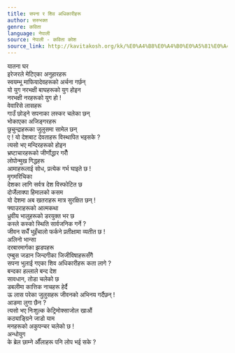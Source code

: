 ```yaml
---
title: सपना र शिव अधिकारीहरू
author: सरुभक्त
genre: कविता
language: नेपाली
source: नेपाली - कविता कोश
source_link: http://kavitakosh.org/kk/%E0%A4%B8%E0%A4%B0%E0%A5%81%E0%A4%AD%E0%A4%95%E0%A5%8D%E0%A4%A4
---
```


यातना घर  
इरेजरले मेटिएका अनुहारहरू  
स्वयम्भू माफियादेवहरूको अर्चना गर्छन्  
यो युग नरभक्षी बाघहरूको युग होइन  
नरभक्षी नरहरूको युग हो !  
वेवारिसे लासहरू  
गाउँ छोड्ने सपनाका लस्कर चलेका छन्  
भोकाएका अजिङ्गरहरू  
छुचुन्द्राहरूका जुलुसमा सामेल छन्  
ए ! यो देशबाट देवताहरू विस्थापित भइसके ?  
त्यसो भए मन्दिरहरूको होइन  
भ्रष्टाचारहरूको जीर्णोद्धार गरौँ  
लोपोन्मुख गिद्धहरू  
आमाहरूलाई सोध, प्रत्येक गर्भ घाइते छ !  
मृगमरिचिका  
देशका लागि सर्वत्र देश विस्फोटित छ  
दोर्जेलाक्पा हिमालको कसम  
यो देशमा अब खतराहरू मात्र सुरक्षित छन् !  
फ्याउराहरूको आत्मकथा  
ध्रुवीय भालुहरूको डरयुक्त भर छ  
कस्ले कस्को स्थिति सार्वजनिक गर्ने ?  
जीवन सधैँ भुइँचालो फर्कने प्रतीक्षामा व्यतीत छ !  
अलिनो भान्सा  
दरबारमार्गका झडपहरू  
एम्बुस जडान जिन्दगीका जिजीविषाहरूसँगै  
सपना भुलाई गएका शिव अधिकारीहरू कता लागे ?  
बन्दका हल्लाले बन्द देश  
सावधान, तोडा चलेको छ  
डबलीमा कात्तिक नाचहरू हेर्दै  
ऊ लास परेका जुलुसहरू जीवनको अभिनय गर्दैछन् !  
आङमा लुगा छैन ?  
त्यसो भए निःशुल्क केट्रिमोक्साजोल खाऔं  
कठ्याङ्ग्रिने जाडो याम  
मनहरूको अकुपन्चर चलेको छ !  
अन्धोयुग  
के ब्रेल छाम्ने औँलाहरू पनि लोप भई सके ?
